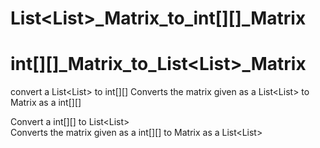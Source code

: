 # List<List<Integer>>_Matrix_to_int[][]_Matrix 
# int[][]_Matrix_to_List<List<Integer>>_Matrix 

convert a List<List<Integer>> to int[][]
Converts the matrix given as a List<List<Integer>> to Matrix as a int[][]
  
Convert a int[][] to List<List<Integer>>  
Converts the matrix given as a int[][] to Matrix as a List<List<Integer>>  

